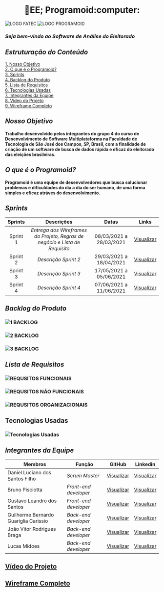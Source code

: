 <h1 text align="center"> &#23EE; Programoid:computer:</h1>


![LOGO FATEC](https://fatecsjc-prd.azurewebsites.net/images/logo/fatecsjc_400x192.png)
![LOGO PROGRAMOID](https://github.com/Group-4-Fatec-SJC/Analise-Eleitorado/blob/main/assets/logo.png)

### *Seja bem-vindo ao Software de Análise do Eleitorado*

## *Estruturação do Conteúdo*

<a href="#Nosso_Objetivo">1. Nosso Objetivo</a><br>
<a href="#O_que_é_o_Programoid">2. O que é o Programoid?</a><br>
<a href="#Sprints">3. Sprints</a><br>
<a href="#Backlog_do_Produto">4. Backlog do Produto</a><br>
<a href="#lista_requisitos">5. Lista de Requisitos</a><br>
<a href="#Tecnologias_Usadas">6. Tecnologias Usadas</a><br>
<a href="#Integrantes_da_Equipe">7. Integrantes da Equipe</a><br>
<a href="#Video_do_Projeto">8. Vídeo do Projeto</a><br>
<a href="#Wireframe_Completo">9. Wireframe Completo</a><br>


## <a name="Nosso_Objetivo">*Nosso Objetivo*</a>

#### Trabalho desenvolvido pelos integrantes do grupo 4 do curso de Desenvolvimento de Software Multiplataforma na Faculdade de Tecnologia de São José dos Campos, SP, Brasil, com a finalidade de criação de um software de busca de dados rápida e eficaz do eleitorado das eleições brasileiras.

## <a name="O_que_é_o_Programoid">*O que é o Programoid?*</a>

#### Programoid é uma equipe de desenvolvedores que busca solucionar problemas e dificuldades do dia a dia do ser humano, de uma forma simples e eficaz atráves do desenvolvimento.


## <a name="Sprints">*Sprints*</a>

Sprints   | Descrições  | Datas  | Links |
:---------: | :-----:  | :------------:  | :---------: |
Sprint 1  | *Entrega dos Wireframes do Projeto, Regras de negócio e Lista de Requisito* |  08/03/2021 a 28/03/2021  | [Visualizar](https://github.com/Group-4-Fatec-SJC/Analise-Eleitorado/blob/1-Sprint/README.md )   |
Sprint 2  | *Descrição Sprint 2*  |  29/03/2021 a 18/04/2021  | [Visualizar](https://github.com/Group-4-Fatec-SJC/Analise-Eleitorado/blob/1-Sprint/README.md)   |
Sprint 3  | *Descrição Sprint 3*  |  17/05/2021 a 05/06/2021  |[Visualizar](https://github.com/Group-4-Fatec-SJC/Analise-Eleitorado/blob/1-Sprint/README.md)   |
Sprint 4  | *Descrição Sprint 4*  |  07/06/2021 a 11/06/2021  | [Visualizar](https://github.com/Group-4-Fatec-SJC/Analise-Eleitorado/blob/1-Sprint/README.md)   |



## <a name="Backlog_do_Produto">*Backlog do Produto*</a>

### ![1 BACKLOG](https://github.com/Group-4-Fatec-SJC/Analise-Eleitorado/blob/main/assets/backlog.PNG)
### ![2 BACKLOG](https://github.com/Group-4-Fatec-SJC/Analise-Eleitorado/blob/main/assets/backlog_1.PNG)
### ![3 BACKLOG](https://github.com/Group-4-Fatec-SJC/Analise-Eleitorado/blob/main/assets/backlog_2.PNG)


## <a name="lista_requisitos">*Lista de Requisitos*</a>

### ![REQUSITOS FUNCIONAIS](https://github.com/Group-4-Fatec-SJC/Analise-Eleitorado/blob/main/assets/FUNCIONAIS.PNG)
### ![REQUSITOS NÃO FUNCIONAIS](https://github.com/Group-4-Fatec-SJC/Analise-Eleitorado/blob/main/assets/N%C3%83O%20FUNCIONAIS.PNG)
### ![REQUSITOS ORGANIZACIONAIS](https://github.com/Group-4-Fatec-SJC/Analise-Eleitorado/blob/main/assets/ORGANIZACIONAIS.PNG)

## <a name="Tecnologias_Usadas">Tecnologias Usadas</a>
### ![Tecnologias Usadas](https://github.com/Group-4-Fatec-SJC/Analise-Eleitorado/blob/main/assets/Tecnologias%20Utilizadas.png)


## <a name="Integrantes_da_Equipe">*Integrantes da Equipe*</a>

Membros   | Função  | GitHub  | Linkedin |
--------- | ---------  | ---------  | --------- |
Daniel Luciano dos Santos Filho                   | *Scrum Master*   |  [Visualizar](https://github.com/daniellsfilho)  | [Visualizar](linkedin)   |
Bruno Pisciotta                | *Front-end developer*  |  [Visualizar](https://github.com/bruno-pisciotta281)  | [Visualizar](https://www.linkedin.com/in/bruno-pisciotta-577216198)        |
Gustavo Leandro dos Santos     | *Front-end developer*  |  [Visualizar](https://github.com/gustavols)  | [Visualizar](https://www.linkedin.com/in/gustavo-santos-a0657219b/)       |
Guilherme Bernardo Guariglia Carissio | *Back-end developer*  |  [Visualizar](https://github.com/GuilhermeCarissio777)  | [Visualizar](https://www.linkedin.com/in/guilherme-carissio-7275a4207)    |
João Vitor Rodrigues Braga | *Back-end developer*  |  [Visualizar](https://github.com/jvrb)  | [Visualizar](https://www.linkedin.com/in/joaovitor-rodriguesbraga/)    |
Lucas Midoes                   | *Back-end developer*  |  [Visualizar](https://github.com/LykeMidrod)  | [Visualizar](https://www.linkedin.com/in/ㅤlucas-midões-r-a5333110b)               |





## <a name="Video_do_Projeto">[Vídeo do Projeto](https://www.linkedin.com/in/gabriel-hiromi-shishido-55b0621ba)</a>

## <a name="Wireframe_Completo">[Wireframe Completo](https://www.figma.com/file/GegxNnhKxYTVcjczO1CTOK/PROJETO-API-S?node-id=0%3A1)</a>






